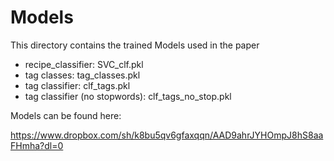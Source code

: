 # Models

This directory contains the trained Models used in the paper

* recipe_classifier: SVC_clf.pkl
* tag classes: tag_classes.pkl
* tag classifier: clf_tags.pkl
* tag classifier (no stopwords): clf_tags_no_stop.pkl

Models can be found here:

https://www.dropbox.com/sh/k8bu5qv6gfaxqqn/AAD9ahrJYHOmpJ8hS8aaFHmha?dl=0
